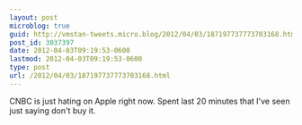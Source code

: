 ```yaml
---
layout: post
microblog: true
guid: http://vmstan-tweets.micro.blog/2012/04/03/187197737773703168.html
post_id: 3037397
date: 2012-04-03T09:19:53-0600
lastmod: 2012-04-03T09:19:53-0600
type: post
url: /2012/04/03/187197737773703168.html
---
```

CNBC is just hating on Apple right now. Spent last 20 minutes that I've seen just saying don't buy it.
